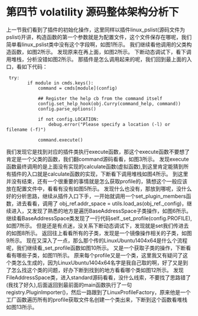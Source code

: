 # 第四节 volatility 源码整体架构分析下
上一节我们看到了插件的初始化操作，这里同样以插件linux_pslist(源码文件为pslist)开讲，构造函数的第一个参数就是为配置文件，这个文件保存在哪呢，我们简单看linux_pslist类中没有这个字段啊，如图1所示。
我们继续看他调用的父类构造函数，如图2所示。
发现原来在再上面，如图2所示。
下断动态调试下，看下调用堆栈，分析没错如图2所示。
那插件是怎么调用起来的呢，我们回到最上面的入口，看如下代码：
```
 try:
        if module in cmds.keys():
            command = cmds[module](config)

            ## Register the help cb from the command itself
            config.set_help_hook(obj.Curry(command_help, command))
            config.parse_options()

            if not config.LOCATION:
                debug.error("Please specify a location (-l) or filename (-f)")

            command.execute()
```
我们发现它是找到对应的插件类执行execute函数，那这个execute函数不要想了肯定是一个父类的函数，我们翻command源码看看，如图3所示。
发现execute函数最终调用的是上面没有实现的calculate函数(虚拟函数),到这里肯定能猜到所有插件的入口就是calculate函数的实现，下断看下调用堆栈如图4所示。
到这里并没有结束，还有一个很重要的事情就是怎么获取profile的，猜想这个一般应该放在配置文件中，看看有没有如图5所示。
发现什么也没有，那放到哪呢，没什么好的分析思路，继续从插件入口下手，一开始就调用一个set_plugin_members函数，进去看看，调用了 obj_ref.addr_space = utils.load_as(obj_ref._config)，继续进入，又发现了熟悉的地方是遍历BaseAddressSpace子类操作，如图6所示。
继续看BaseAddressSpace类发现了一行代码self._set_profile(config.PROFILE),如图7所示。
但是还是有点迷，没关系下断动态调试下，发现就是set我们传进去的如图8所示。
返回往上看看所有的子类，发现是一个镜像操作相关的子类，如图9所示。
现在又深入了一点，那么那个传的LinuxUbuntu1404x64是什么个流程呢，我们继续看_set_profile函数如图10所示。
又是一个获取子类的操作，下断看看有哪些子类，如图11所示。
原来每个profile又是一个类，这里我又有疑问了这个类怎么生成的，因为LinuxUbuntu1404x64名字是我自己取的啊，好了又是到了怎么找这个类的问题，好办下断到找到的地方看看哪个类如图12所示。
发现FileAddressSpace类，进入standard源码看看，没什么线索，不要找了思路错了(我找了好久),后面返回到最前面的main函数执行了一句registry.PluginImporter()，然后一路跟到了LinuxProfileFactory，原来他是一个工厂函数遍历所有的profile获取文件名创建一个类出来，下断到这个函数看堆栈如图13所示。

